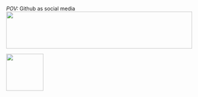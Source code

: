 *POV:* Github as social media
<img src="https://user-images.githubusercontent.com/23410589/197376112-c49cae96-f189-4f36-952d-5fa67fb101e8.jpg" width="500" height="100" />

<img src="https://user-images.githubusercontent.com/23410589/197375198-0c210450-f300-4885-8f93-8534bf932058.PNG" width="100" height="100" />
